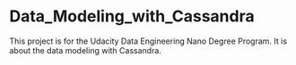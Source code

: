 # Data_Modeling_with_Cassandra

This project is for the Udacity Data Engineering Nano Degree Program. It is about the data modeling with Cassandra.
